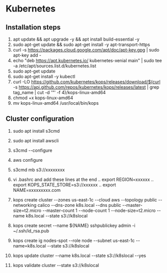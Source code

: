 # Kubernetes

Installation steps
-------------------
1. apt update && apt upgrade -y && apt install build-essential -y
2. sudo apt-get update && sudo apt-get install -y apt-transport-https
3. curl -s https://packages.cloud.google.com/apt/doc/apt-key.gpg | sudo apt-key add -
4. echo "deb https://apt.kubernetes.io/ kubernetes-xenial main" | sudo tee -a /etc/apt/sources.list.d/kubernetes.list
5. sudo apt-get update
6. sudo apt-get install -y kubectl
7. curl -LO https://github.com/kubernetes/kops/releases/download/$(curl -s https://api.github.com/repos/kubernetes/kops/releases/latest | grep tag_name | cut -d '"' -f 4)/kops-linux-amd64
8. chmod +x kops-linux-amd64
9. mv kops-linux-amd64 /usr/local/bin/kops

Cluster configuration
---------------------

1. sudo apt install s3cmd

2. sudo apt install awscli

3. s3cmd --configure
      
4. aws configure
      
6. s3cmd mb s3://xxxxxxxx

7. vi .bashrc and add these lines at the end
    .. export REGION=xxxxxx
    .. export KOPS_STATE_STORE=s3://xxxxxx
    .. export NAME=xxxxxxxxx.com
    
8. kops create cluster --zones us-east-1c --cloud aws --topology public --networking calico --dns-zone k8s.local --dns public --master-size=t2.micro --master-count 1 --node-count 1 --node-size=t2.micro --name k8s.local --state s3://k8slocal

9. kops create secret --name ${NAME} sshpublickey admin -i ~/.ssh/id_rsa.pub

10. kops create ig nodes-spot --role node --subnet us-east-1c --name=k8s.local --state s3://k8slocal

11. kops update cluster --name k8s.local --state s3://k8slocal --yes

12. kops validate cluster --state s3://k8slocal
